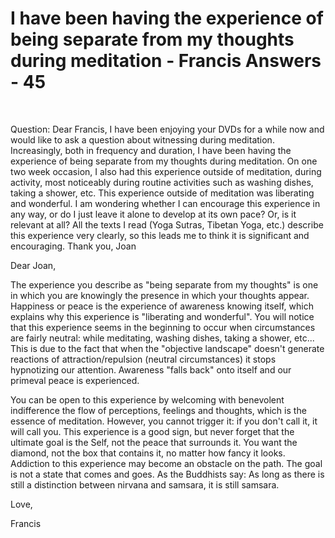 #  I have been having the experience of being separate from my thoughts during meditation - Francis Answers - 45

&nbsp;

Question: Dear Francis, I have been enjoying your DVDs for a while now and would like to ask a question about witnessing during meditation. Increasingly, both in frequency and duration, I have been having the experience of being separate from my thoughts during meditation. On one two week occasion, I also had this experience outside of meditation, during activity, most noticeably during routine activities such as washing dishes, taking a shower, etc. This experience outside of meditation was liberating and wonderful. I am wondering whether I can encourage this experience in any way, or do I just leave it alone to develop at its own pace? Or, is it relevant at all? All the texts I read (Yoga Sutras, Tibetan Yoga, etc.) describe this experience very clearly, so this leads me to think it is significant and encouraging. Thank you, Joan

Dear Joan,

The experience you describe as &quot;being separate from my thoughts&quot; is one in which you are knowingly the presence in which your thoughts appear. Happiness or peace is the experience of awareness knowing itself, which explains why this experience is &quot;liberating and wonderful&quot;. You will notice that this experience seems in the beginning to occur when circumstances are fairly neutral: while meditating, washing dishes, taking a shower, etc... This is due to the fact that when the &quot;objective landscape&quot; doesn't generate reactions of attraction/repulsion (neutral circumstances) it stops hypnotizing our attention. Awareness &quot;falls back&quot; onto itself and our primeval peace&nbsp;is experienced.

You can be open to this experience by welcoming with benevolent indifference the flow of perceptions, feelings and thoughts, which is the essence of meditation. However, you cannot trigger it: if you don't call it, it will call you. This experience is a good sign, but never forget that the ultimate goal is the Self, not the peace that surrounds it. You want the diamond, not the box that contains it, no matter how fancy it looks. Addiction to this experience may become an obstacle on the path. The goal is not a state that comes and goes. As the Buddhists say: As long as there is still a distinction between nirvana and samsara, it is still samsara.

Love,

Francis




